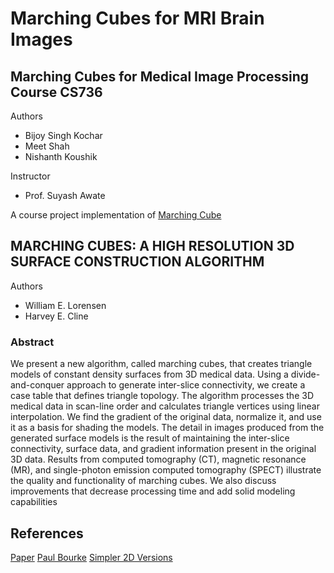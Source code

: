 # Marching Cubes for MRI Brain Images
## Marching Cubes for Medical Image Processing Course CS736
Authors
- Bijoy Singh Kochar 
- Meet Shah
- Nishanth Koushik

Instructor
- Prof. Suyash Awate

A course project implementation of [Marching Cube](http://www.eecs.berkeley.edu/~jrs/meshpapers/LorensenCline.pdf)

## MARCHING CUBES: A HIGH RESOLUTION 3D SURFACE CONSTRUCTION ALGORITHM
Authors
- William E. Lorensen
- Harvey E. Cline

### Abstract
We present a new algorithm, called marching cubes, that
creates triangle models of constant density surfaces from 3D
medical data. Using a divide-and-conquer approach to generate
inter-slice connectivity, we create a case table that
defines triangle topology. The algorithm processes the 3D
medical data in scan-line order and calculates triangle vertices
using linear interpolation. We find the gradient of the original
data, normalize it, and use it as a basis for shading the
models. The detail in images produced from the generated
surface models is the result of maintaining the inter-slice
connectivity, surface data, and gradient information present
in the original 3D data. Results from computed tomography
(CT), magnetic resonance (MR), and single-photon emission
computed tomography (SPECT) illustrate the quality and
functionality of marching cubes. We also discuss improvements
that decrease processing time and add solid modeling
capabilities

## References
[Paper](http://www.eecs.berkeley.edu/~jrs/meshpapers/LorensenCline.pdf)
[Paul Bourke](http://paulbourke.net/geometry/polygonise/)
[Simpler 2D Versions](http://users.polytech.unice.fr/~lingrand/MarchingCubes/algo.html)
